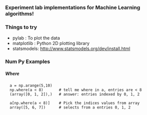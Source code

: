 ### Experiment lab implementations for Machine Learning algorithms!

### Things to try
* pylab : To plot the data
* matplotlib : Python 2D plotting library
* statsmodels: http://www.statsmodels.org/dev/install.html

### Num Py Examples
##### Where 
      a = np.arange(5,10)
      np.where(a < 8)       # tell me where in a, entries are < 8
      (array([0, 1, 2]),)   # answer: entries indexed by 0, 1, 2
      
      a[np.where(a < 8)]    # Pick the indices values from array 
      array([5, 6, 7])      # selects from a entries 0, 1, 2